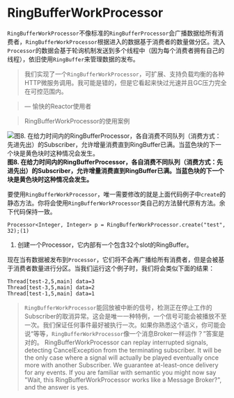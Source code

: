 # RingBufferWorkProcessor

`RingBufferWorkProcessor`不像标准的`RingBufferProcessor`会广播数据给所有消费者，`RingBufferWorkProcessor`根据进入的数据基于消费者的数量做分区。流入`Processor`的数据会基于轮询机制发送到多个线程中（因为每个消费者拥有自己的线程），依旧使用`RingBuffer`来管理数据的发布。

> 我们实现了一个`RingBufferWorkProcessor`，可扩展、支持负载均衡的各种HTTP微服务调用。我可能是错的，但是它看起来快过光速并且GC压力完全在可控范围内。

> — 愉快的Reactor使用者

> RingBufferWorkProcessor的使用案例

![图8. 在给力时间内的RingBufferProcessor，各自消费不同队列（消费方式：先进先出）的Subscriber，允许增量消费直到RingBuffer已满。当蓝色块的下一个块是黄色块时这种情况会发生。](http://projectreactor.io/docs/reference/images/RBWP.png)
**图8. 在给力时间内的RingBufferProcessor，各自消费不同队列（消费方式：先进先出）的Subscriber，允许增量消费直到RingBuffer已满。当蓝色块的下一个块是黄色块时这种情况会发生。**

要使用`RingBufferWorkProcessor`，唯一需要修改的就是上面代码例子中`create`的静态方法。你将会使用`RingBufferWorkProcessor`类自己的方法替代原有方法。余下代码保持一致。

```
Processor<Integer, Integer> p = RingBufferWorkProcessor.create("test", 32);(1)
```

1. 创建一个Processor，它内部有一个包含32个slot的RingBuffer。

现在当有数据被发布到`Processor`，它们将不会再广播给所有消费者，但是会被基于消费者数量进行分区。当我们运行这个例子时，我们将会类似下面的结果：

```
Thread[test-2,5,main] data=3
Thread[test-3,5,main] data=2
Thread[test-1,5,main] data=1
```

> `RingBufferWorkProcessor`能回放被中断的信号，检测正在停止工作的Subscriber的取消异常。这会是唯一一种特例，一个信号可能会被播放不至一次。我们保证任何事件最好被执行一次。如果你熟悉这个语义，你可能会说“等等，`RingBufferWorkProcessor`像一个消息Broker一样运作？”答案是对的。
> RingBufferWorkProcessor can replay interrupted signals, detecting CancelException from the terminating subscriber. It will be the only case where a signal will actually be played eventually once more with another Subscriber. We guarantee at-least-once delivery for any events. If you are familiar with semantic you might now say "Wait, this RingBufferWorkProcessor works like a Message Broker?", and the answer is yes.
